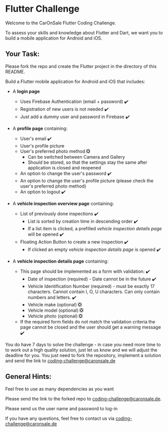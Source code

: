 # Flutter Challenge

Welcome to the CarOnSale Flutter Coding Challenge.

To assess your skills and knowledge about Flutter and Dart, we want you to build a mobile application for Android and iOS.

## Your Task:
Please fork the repo and create the Flutter project in the directory of this README.

Build a Flutter mobile application for Android and iOS that includes:
- A **login page**
  - Uses Firebase Authentication (email + password) ✔️
  - Registration of new users is not needed ✔️
  - Just add a dummy user and password in Firebase ✔️
- A **profile page** containing:
  - User's email ✔️
  - User's profile picture
  - User's preferred photo method ❎
    - Can be switched between Camera and Gallery
    - Should be stored, so that the settings stay the same after application is closed and reopened
  - An option to change the user's password ✔️
  - An option to change the user's profile picture (please check the user's preferred photo method)
  - An option to logout ✔️

- A **vehicle inspection overview page** containing:
  - List of previously done inspections ✔️
    - List is sorted by creation time in descending order ✔️
    - If a list item is clicked, a prefilled *vehicle inspection details page* will be opened ✔️
  - Floating Action Button to create a new inspection ✔️
    - If clicked an empty *vehicle inspection details page* is opened ✔️

- A **vehicle inspection details page** containing:
  - This page should be implemented as a form with validation: ✔️
    - Date of inspection (required) - Date cannot be in the future ✔️
    - Vehicle Identification Number (required) - must be exactly 17 characters. Cannot contain I, O, U characters. Can only contain numbers and letters. ✔️
    - Vehicle make (optional) ❎
    - Vehicle model (optional) ❎
    - Vehicle photo (optional) ❎
  - If the required form fields do not match the validation criteria the page cannot be closed and the user should get a warning message ✔️



You do have 7 days to solve the challenge - in case you need more time to to work out a high quality solution, just let us
know and we will adjust the deadline for you. You just need to fork the repository, implement a solution and send the link to coding-challenge@caronsale.de

## General Hints:
Feel free to use as many dependencies as you want



Please send the link to the forked repo to coding-challenge@caronsale.de.

Please send us the user name and password to log-in

If you have any questions, feel free to contact us via <coding-challenge@caronsale.de>
